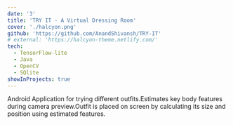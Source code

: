 ```yaml
---
date: '3'
title: 'TRY IT - A Virtual Dressing Room'
cover: './halcyon.png'
github: 'https://github.com/AnandShivansh/TRY-IT'
# external: 'https://halcyon-theme.netlify.com/'
tech:
  - TensorFlow-lite
  - Java
  - OpenCV
  - SQlite
showInProjects: true
---
```


Android Application for trying different outfits.Estimates key body features during camera preview.Outfit is placed on screen by calculating its size and position using estimated features.
